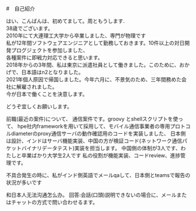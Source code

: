 #　自己紹介

はい、こんばんは、初めてまして。周ともうします.   
38歳でございます。   
2010年にて大連理工大学から卒業しました、専門が物理です    
私が12年間ソフトウェアエンジニアとして勤務しておきます。10件以上の対日開発プログジェクトを参加しました、   
各種案件に即戦力対応できると思います。    
2018年からの3年間、私は東京に派遣社員として働きました。このために、おかげで、日本語はn2となりました。    
2021年個人原因で帰国しました。今年六月に、不景気のため、三年間務めた会社に解雇されました。   
今が日本で働くことを決意します。   

どうぞ宜しくお願いします。



前職(最近の案件)について、
通信案件です。groovy とshellスクリプトを使って、
hpe社内frameworkを用いて採用して、モバイル通信事業者の専用プロトコルdiameterのproxy通信サーバの動作確認用のコードを実装しました、
日本側は設計、インドはサーバ機能実装、中国の方が検証コード(ネットワーク通信パケットバイナリデータテスト)実装を担当します。
中国側の体制が3人です、わたしと卒業ばかり大学生2人です
私の役割が機能実装、コードreview、進捗管理です。

不具合発生の時に、私がインド側英語でメールqaして、日本側とteamsで報告の状況が多いです


和日本人无法沟通怎么办。
回答:会話(口頭)説明できないの場合に、メールまたはチャットの方式で問い合わせるます。

